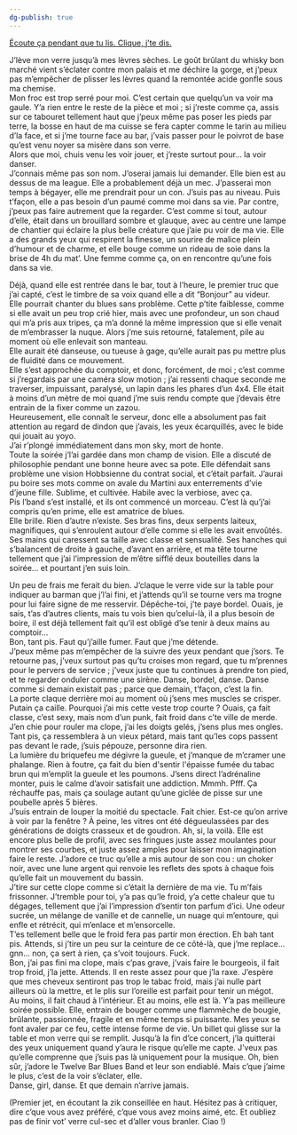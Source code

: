 ```yaml
---
dg-publish: true
---
```


[Écoute ça pendant que tu lis. Clique, j’te dis.](https://l.facebook.com/l.php?u=https%3A%2F%2Fwww.youtube.com%2Fwatch%3Fv%3Dx1dBWRybOxc%26feature%3Dshare%26fbclid%3DIwAR39Q13ZVA_6JgH-YFbnZ00tt-LGxuPimn7j-j0rTQIuawbz_AY2dFrU9pk&h=AT0In2bzqVhPj10FaCc3feTJz4ypWhmaT3aLn4z3P4L4ltJK513OFJj_6eFbH-KoIpGufezXdRFPjMmwMPqkWAuQw--qZcQhKhtriIdkWRjb2j0wugPXvMUuIhPHTVlFuBVumTWKppSRXB2HBblvdA)  
  
J’lève mon verre jusqu’à mes lèvres sèches. Le goût brûlant du whisky bon marché vient s’éclater contre mon palais et me déchire la gorge, et j’peux pas m’empêcher de plisser les lèvres quand la remontée acide gonfle sous ma chemise.  
Mon froc est trop serré pour moi. C’est certain que quelqu’un va voir ma gaule. Y’a rien entre le reste de la pièce et moi ; si j’reste comme ça, assis sur ce tabouret tellement haut que j’peux même pas poser les pieds par terre, la bosse en haut de ma cuisse se fera capter comme le tarin au milieu d’la face, et si j’me tourne face au bar, j’vais passer pour le poivrot de base qu’est venu noyer sa misère dans son verre.  
Alors que moi, chuis venu les voir jouer, et j’reste surtout pour... la voir danser.  
J’connais même pas son nom. J’oserai jamais lui demander. Elle bien est au dessus de ma league. Elle a probablement déjà un mec. J’passerai mon temps à bégayer, elle me prendrait pour un con. J’suis pas au niveau. Puis t’façon, elle a pas besoin d’un paumé comme moi dans sa vie. Par contre, j’peux pas faire autrement que la regarder. C’est comme si tout, autour d’elle, était dans un brouillard sombre et glauque, avec au centre une lampe de chantier qui éclaire la plus belle créature que j’aie pu voir de ma vie. Elle a des grands yeux qui respirent la finesse, un sourire de malice plein d’humour et de charme, et elle bouge comme un rideau de soie dans la brise de 4h du mat’. Une femme comme ça, on en rencontre qu’une fois dans sa vie.

Déjà, quand elle est rentrée dans le bar, tout à l’heure, le premier truc que j’ai capté, c’est le timbre de sa voix quand elle a dit “Bonjour” au videur.  
Elle pourrait chanter du blues sans problème. Cette p’tite faiblesse, comme si elle avait un peu trop crié hier, mais avec une profondeur, un son chaud qui m’a pris aux tripes, ça m’a donné la même impression que si elle venait de m’embrasser la nuque. Alors j’me suis retourné, fatalement, pile au moment où elle enlevait son manteau.  
Elle aurait été danseuse, ou tueuse à gage, qu’elle aurait pas pu mettre plus de fluidité dans ce mouvement.  
Elle s’est approchée du comptoir, et donc, forcément, de moi ; c’est comme si j’regardais par une caméra slow motion ; j’ai ressenti chaque seconde me traverser, impuissant, paralysé, un lapin dans les phares d’un 4x4. Elle était à moins d’un mètre de moi quand j’me suis rendu compte que j’devais être entrain de la fixer comme un zazou.  
Heureusement, elle connaît le serveur, donc elle a absolument pas fait attention au regard de dindon que j’avais, les yeux écarquillés, avec le bide qui jouait au yoyo.  
J’ai r’plongé immédiatement dans mon sky, mort de honte.  
Toute la soirée j’l’ai gardée dans mon champ de vision. Elle a discuté de philosophie pendant une bonne heure avec sa pote. Elle défendait sans problème une vision Hobbsienne du contrat social, et c’était parfait. J’aurai pu boire ses mots comme on avale du Martini aux enterrements d’vie d’jeune fille. Sublime, et cultivée. Habile avec la verbiose, avec ça.  
Pis l’band s’est installé, et ils ont commencé un morceau. C’est là qu’j’ai compris qu’en prime, elle est amatrice de blues.  
Elle brille. Rien d’autre n’existe. Ses bras fins, deux serpents laiteux, magnifiques, qui s’enroulent autour d’elle comme si elle les avait envoûtés. Ses mains qui caressent sa taille avec classe et sensualité. Ses hanches qui s’balancent de droite à gauche, d’avant en arrière, et ma tête tourne tellement que j’ai l’impression de m’être sifflé deux bouteilles dans la soirée... et pourtant j’en suis loin.  
  
Un peu de frais me ferait du bien. J’claque le verre vide sur la table pour indiquer au barman que j’l’ai fini, et j’attends qu’il se tourne vers ma trogne pour lui faire signe de me resservir. Dépêche-toi, j’te paye bordel. Ouais, je sais, t’as d’autres clients, mais tu vois bien qu’celui-là, il a plus besoin de boire, il est déjà tellement fait qu’il est obligé d’se tenir à deux mains au comptoir...  
Bon, tant pis. Faut qu’j’aille fumer. Faut que j’me détende.  
J’peux même pas m’empêcher de la suivre des yeux pendant que j’sors. Te retourne pas, j’veux surtout pas qu’tu croises mon regard, que tu m’prennes pour le pervers de service ; j’veux juste que tu continues à prendre ton pied, et te regarder onduler comme une sirène. Danse, bordel, danse. Danse comme si demain existait pas ; parce que demain, t’façon, c’est la fin.  
La porte claque derrière moi au moment où j’sens mes muscles se crisper. Putain ça caille. Pourquoi j’ai mis cette veste trop courte ? Ouais, ça fait classe, c’est sexy, mais nom d’un punk, fait froid dans c’te ville de merde.  
J’en chie pour rouler ma clope, j’ai les doigts gelés, j’sens plus mes ongles. Tant pis, ça ressemblera à un vieux pétard, mais tant qu’les cops passent pas devant le rade, j’suis pépouze, personne dira rien.  
La lumière du briquefeu me dégivre la gueule, et j’manque de m’cramer une phalange. Rien à foutre, ça fait du bien d'sentir l'épaisse fumée du tabac brun qui m’emplit la gueule et les poumons. J’sens direct l’adrénaline monter, puis le calme d’avoir satisfait une addiction. Mmmh. Pfff. Ça réchauffe pas, mais ça soulage autant qu’une giclée de pisse sur une poubelle après 5 bières.  
J’suis entrain de louper la moitié du spectacle. Fait chier. Est-ce qu’on arrive à voir par la fenêtre ? À peine, les vitres ont été dégueulassées par des générations de doigts crasseux et de goudron. Ah, si, la voilà. Elle est encore plus belle de profil, avec ses fringues juste assez moulantes pour montrer ses courbes, et juste assez amples pour laisser mon imagination faire le reste. J’adore ce truc qu’elle a mis autour de son cou : un choker noir, avec une lune argent qui renvoie les reflets des spots à chaque fois qu’elle fait un mouvement du bassin.  
J’tire sur cette clope comme si c’était la dernière de ma vie. Tu m’fais frissonner. J’tremble pour toi, y’a pas qu’le froid, y’a cette chaleur que tu dégages, tellement que j’ai l’impression d’sentir ton parfum d’ici. Une odeur sucrée, un mélange de vanille et de cannelle, un nuage qui m’entoure, qui enfle et rétrécit, qui m’enlace et m’ensorcelle.  
T’es tellement belle que le froid fera pas partir mon érection. Eh bah tant pis. Attends, si j’tire un peu sur la ceinture de ce côté-là, que j’me replace... gnn... non, ça sert à rien, ça s’voit toujours. Fuck.  
Bon, j’ai pas fini ma clope, mais c’pas grave, j’vais faire le bourgeois, il fait trop froid, j’la jette. Attends. Il en reste assez pour que j’la raxe. J’espère que mes cheveux sentiront pas trop le tabac froid, mais j’ai nulle part ailleurs où la mettre, et le plis sur l’oreille est parfait pour tenir un mégot.  
Au moins, il fait chaud à l’intérieur. Et au moins, elle est là. Y’a pas meilleure soirée possible. Elle, entrain de bouger comme une flammèche de bougie, brûlante, passionnée, fragile et en même temps si puissante. Mes yeux se font avaler par ce feu, cette intense forme de vie. Un billet qui glisse sur la table et mon verre qui se remplit. Jusqu’à la fin d’ce concert, j’la quitterai des yeux uniquement quand y’aura le risque qu’elle me capte. J’veux pas qu’elle comprenne que j’suis pas là uniquement pour la musique. Oh, bien sûr, j’adore le Twelve Bar Blues Band et leur son endiablé. Mais c’que j’aime le plus, c’est de la voir s’éclater, elle.  
Danse, girl, danse. Et que demain n’arrive jamais.
  
(Premier jet, en écoutant la zik conseillée en haut. Hésitez pas à critiquer, dire c’que vous avez préféré, c’que vous avez moins aimé, etc. Et oubliez pas de finir vot’ verre cul-sec et d’aller vous branler. Ciao !)